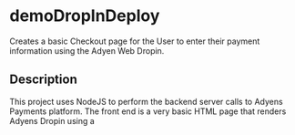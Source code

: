 # demoDropInDeploy

Creates a basic Checkout page for the User to enter their payment information using the Adyen Web Dropin. 

## Description
This project uses NodeJS to perform the backend server calls to Adyens Payments platform. The front end is a very basic HTML page that renders Adyens Dropin using a <script> tag  

## Getting Started
Before getting started,please refer to [Adyen Drop in Solution](https://docs.adyen.com/online-payments/drop-in-web).
  


### Requirements
NodeJS version 10

### Dependencies

Node Depedencies located in the [package.json](https://github.com/syasu916/demoDropInDeploy/blob/main/package.json)
* dotenv
* express
* morgan
* node-fetch
* uuid

### Installing
1) Edit the [config.env](https://github.com/syasu916/demoDropInDeploy/blob/main/config.env) with you [Adyen API Credentials](https://docs.adyen.com/development-resources/api-credentials#new-credential)
  * AYDEN_API_KEY="YOUR_API_KEY"
  * AYDEN_MERCHANT_ACCOUNT="MERCHANT_ACCOUNT"
  * AYDEN_CLIENT_KEY="CLIENT_KEY"
  
```
npm install
````
### Executing program
To run the program call npm start. 
```
npm start
```
Once your server has started, http://localhost:3000/
```
> node server.js
Server running on Port 3000
```
## Version History

* 0.1
    * Initial Release

## License

This project is licensed under the [Scott Y] License - see the LICENSE.md file for deta
